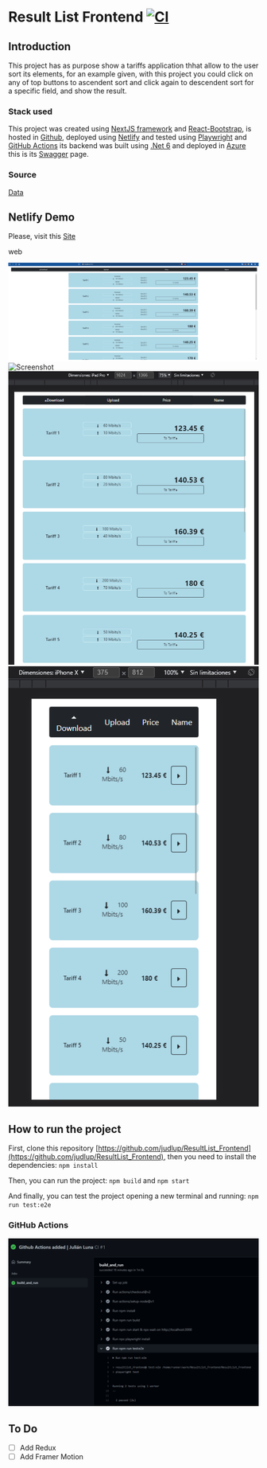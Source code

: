 # Result List Frontend [![CI](https://github.com/judlup/ResultList_Frontend/actions/workflows/main.yml/badge.svg)](https://github.com/judlup/ResultList_Frontend/actions/workflows/main.yml)

## Introduction

This project has as purpose show a tariffs application thhat allow to the user sort its elements, for an example given, with this project you could click on any of top buttons to ascendent sort and click again to descendent sort for a specific field, and show the result.

### Stack used

This project was created using [NextJS framework](https://nextjs.org/) and [React-Bootstrap](https://react-bootstrap.netlify.app/), is hosted in [Github](https://github.com/judlup/ResultList_Frontend), deployed using [Netlify](https://www.netlify.com/) and tested using [Playwright](https://playwright.dev/docs/intro) and [GitHub Actions](https://github.com/judlup/ResultList_Frontend/actions) its backend was built using [.Net 6](https://dotnet.microsoft.com/en-us/) and deployed in [Azure](https://resultlistapi.azurewebsites.net/Tariff) this is its [Swagger](https://resultlistapi.azurewebsites.net/swagger/index.html) page.

### Source

[Data](https://github.com/judlup/ResultList_API/blob/main/resultlist_api/Data/Data.json)

## Netlify Demo

Please, visit this [Site](resultlist.netlify.app)

web

![Screenshot](/resources/web_screenshot.png 'Web Demo')
![Screenshot](/resources/laptop_screenshot.png 'Laptop Demo')
![Screenshot](/resources/tablet_screenshot.png 'Tablet Demo')
![Screenshot](/resources/mobile_screenshot.png 'Mobile Demo')

## How to run the project

First, clone this repository [https://github.com/judlup/ResultList_Frontend](https://github.com/judlup/ResultList_Frontend), then you need to install the dependencies: `npm install`

Then, you can run the project: `npm build` and `npm start`

And finally, you can test the project opening a new terminal and running: `npm run test:e2e`

### GitHub Actions

![Screenshot_Github_Actions](/resources/unit_testing_github_actions.png 'Unit testing and Github Actions Demo')

## To Do

- [ ] Add Redux
- [ ] Add Framer Motion
